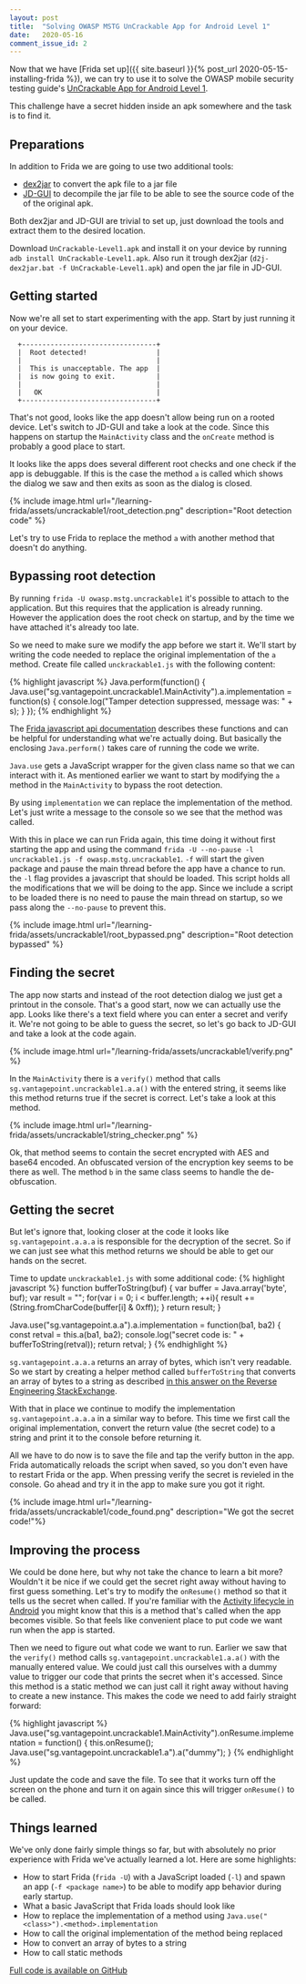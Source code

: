 ```yaml
---
layout: post
title:  "Solving OWASP MSTG UnCrackable App for Android Level 1"
date:   2020-05-16
comment_issue_id: 2
---
```


Now that we have [Frida set up]({{ site.baseurl }}{% post_url 2020-05-15-installing-frida %}), we can try to use it to solve the OWASP mobile security testing guide's [UnCrackable App for Android Level 1](https://github.com/OWASP/owasp-mstg/tree/master/Crackmes#uncrackable-mobile-apps).

This challenge have a secret hidden inside an apk somewhere and the task is to find it.

## Preparations

In addition to Frida we are going to use two additional tools:
* [dex2jar](https://github.com/pxb1988/dex2jar) to convert the apk file to a jar file
* [JD-GUI](https://java-decompiler.github.io) to decompile the jar file to be able to see the source code of the of the original apk.

Both dex2jar and JD-GUI are trivial to set up, just download the tools and extract them to the desired location.

Download `UnCrackable-Level1.apk` and install it on your device by running `adb install UnCrackable-Level1.apk`. Also run it trough dex2jar (`d2j-dex2jar.bat -f UnCrackable-Level1.apk`) and open the jar file in JD-GUI.

## Getting started

Now we're all set to start experimenting with the app. Start by just running it on your device.

```
  +---------------------------------+
  |  Root detected!                 |
  |                                 |
  |  This is unacceptable. The app  |
  |  is now going to exit.          |
  |                                 |
  |   OK                            |
  +---------------------------------+
```

That's not good, looks like the app doesn't allow being run on a rooted device. Let's switch to JD-GUI and take a look at the code. Since this happens on startup the `MainActivity` class and the `onCreate` method is probably a good place to start.

It looks like the apps does several different root checks and one check if the app is debuggable. If this is the case the method `a` is called which shows the dialog we saw and then exits as soon as the dialog is closed.

{% include image.html url="/learning-frida/assets/uncrackable1/root_detection.png" description="Root detection code" %}

Let's try to use Frida to replace the method `a` with another method that doesn't do anything.

## Bypassing root detection
By running `frida -U owasp.mstg.uncrackable1` it's possible to attach to the application. But this requires that the application is already running. However the application does the root check on startup, and by the time we have attached it's already too late.

So we need to make sure we modify the app before we start it. We'll start by writing the code needed to replace the original implementation of the `a` method. Create file called `unckrackable1.js` with the following content:

{% highlight javascript %}
Java.perform(function() {
  Java.use("sg.vantagepoint.uncrackable1.MainActivity").a.implementation = function(s) {
    console.log("Tamper detection suppressed, message was: " + s);
  }
});
{% endhighlight %}

The [Frida javascript api documentation](https://frida.re/docs/javascript-api/#java) describes these functions and can be helpful for understanding what we're actually doing. But basically the enclosing `Java.perform()` takes care of running the code we write.

`Java.use` gets a JavaScript wrapper for the given class name so that we can interact with it. As mentioned earlier we want to start by modifying the `a` method in the `MainActivity` to bypass the root detection.

By using `implementation` we can replace the implementation of the method. Let's just write a message to the console so we see that the method was called.

With this in place we can run Frida again, this time doing it without first starting the app and using the command `frida -U --no-pause -l uncrackable1.js -f owasp.mstg.uncrackable1`. `-f` will start the given package and pause the main thread before the app have a chance to run. the `-l` flag provides a javascript that should be loaded. This script holds all the modifications that we will be doing to the app. Since we include a script to be loaded there is no need to pause the main thread on startup, so we pass along the `--no-pause` to prevent this.

{% include image.html url="/learning-frida/assets/uncrackable1/root_bypassed.png" description="Root detection bypassed" %}

## Finding the secret

The app now starts and instead of the root detection dialog we just get a printout in the console. That's a good start, now we can actually use the app. Looks like there's a text field where you can enter a secret and verify it. We're not going to be able to guess the secret, so let's go back to JD-GUI and take a look at the code again.

{% include image.html url="/learning-frida/assets/uncrackable1/verify.png" %}

In the `MainActivity` there is a `verify()` method that calls `sg.vantagepoint.uncrackable1.a.a()` with the entered string, it seems like this method returns true if the secret is correct. Let's take a look at this method.

{% include image.html url="/learning-frida/assets/uncrackable1/string_checker.png" %}

Ok, that method seems to contain the secret encrypted with AES and base64 encoded. An obfuscated version of the encryption key seems to be there as well. The method `b` in the same class seems to handle the de-obfuscation.

## Getting the secret

But let's ignore that, looking closer at the code it looks like `sg.vantagepoint.a.a.a` is responsible for the decryption of the secret. So if we can just see what this method returns we should be able to get our hands on the secret.

Time to update `unckrackable1.js` with some additional code:
{% highlight javascript %}
  function bufferToString(buf) {
    var buffer = Java.array('byte', buf);
    var result = "";
    for(var i = 0; i < buffer.length; ++i){
      result += (String.fromCharCode(buffer[i] & 0xff));
    }
    return result;
  }
  
  Java.use("sg.vantagepoint.a.a").a.implementation = function(ba1, ba2) {
    const retval = this.a(ba1, ba2);
    console.log("secret code is: " + bufferToString(retval));
    return retval;
  }
{% endhighlight %}

`sg.vantagepoint.a.a.a` returns an array of bytes, which isn't very readable. So we start by creating a helper method called `bufferToString` that converts an array of bytes to a string as described [in this answer on the Reverse Engineering StackExchange](https://reverseengineering.stackexchange.com/a/22255).

With that in place we continue to modify the implementation `sg.vantagepoint.a.a.a` in a similar way to before. This time we first call the original implementation, convert the return value (the secret code) to a string and print it to the console before returning it.

All we have to do now is to save the file and tap the verify button in the app. Frida automatically reloads the script when saved, so you don't even have to restart Frida or the app. When pressing verify the secret is revieled in the console. Go ahead and try it in the app to make sure you got it right.

{% include image.html url="/learning-frida/assets/uncrackable1/code_found.png" description="We got the secret code!"%}

## Improving the process

We could be done here, but why not take the chance to learn a bit more? Wouldn't it be nice if we could get the secret right away without having to first guess something. Let's try to modify the `onResume()` method so that it tells us the secret when called. If you're familiar with the [Activity lifecycle in Android](https://developer.android.com/guide/components/activities/activity-lifecycle) you might know that this is a method that's called when the app becomes visible. So that feels like convenient place to put code we want run when the app is started.

Then we need to figure out what code we want to run. Earlier we saw that the `verify()` method calls `sg.vantagepoint.uncrackable1.a.a()` with the manually entered value. We could just call this ourselves with a dummy value to trigger our code that prints the secret when it's accessed. Since this method is a static method we can just call it right away without having to create a new instance. This makes the code we need to add fairly straight forward:

{% highlight javascript %}
  Java.use("sg.vantagepoint.uncrackable1.MainActivity").onResume.implementation = function() {
    this.onResume();
    Java.use("sg.vantagepoint.uncrackable1.a").a("dummy");
  }
{% endhighlight %}


Just update the code and save the file. To see that it works turn off the screen on the phone and turn it on again since this will trigger `onResume()` to be called.

## Things learned
We've only done fairly simple things so far, but with absolutely no prior experience with Frida we've actually learned a lot. Here are some highlights:

* How to start Frida (`frida -U`) with a JavaScript loaded (`-l`) and spawn an app (`-f <package name>`) to be able to modify app behavior during early startup.
* What a basic JavaScript that Frida loads should look like
* How to replace the implementation of a method using `Java.use("<class>").<method>.implementation`
* How to call the original implementation of the method being replaced
* How to convert an array of bytes to a string
* How to call static methods

[Full code is available on GitHub](https://github.com/nibarius/learning-frida/blob/master/src/unckrackable1/uncrackable1.js)

